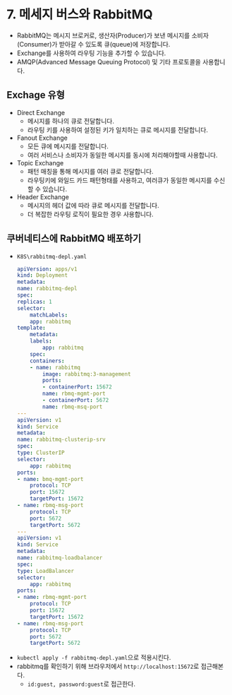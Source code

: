 # 7. 메세지 버스와 RabbitMQ
- RabbitMQ는 메시지 브로커로, 생산자(Producer)가 보낸 메시지를 소비자(Consumer)가 받아갈 수 있도록 큐(queue)에 저장합니다.
- Exchange를 사용하여 라우팅 기능을 추가할 수 있습니다.
- AMQP(Advanced Message Queuing Protocol) 및 기타 프로토콜을 사용합니다.
## Exchage 유형
- Direct Exchange
  - 메시지를 하나의 큐로 전달합니다.
  - 라우팅 키를 사용하여 설정된 키가 일치하는 큐로 메시지를 전달합니다.
- Fanout Exchange
  - 모든 큐에 메시지를 전달합니다.
  - 여러 서비스나 소비자가 동일한 메시지를 동시에 처리해야할때 사용합니다.
- Topic Exchange
  - 패턴 매칭을 통해 메시지를 여러 큐로 전달합니다.
  - 라우팅키에 와일드 카드 패턴형태를 사용하고, 여러큐가 동일한 메시지를 수신할 수 있습니다.
- Header Exchange
  - 메시지의 헤더 값에 따라 큐로 메시지를 전달합니다.
  - 더 복잡한 라우팅 로직이 필요한 경우 사용합니다.
## 쿠버네티스에 RabbitMQ 배포하기
- `K8S\rabbitmq-depl.yaml`
    ```yaml
    apiVersion: apps/v1
    kind: Deployment
    metadata:
    name: rabbitmq-depl
    spec:
    replicas: 1
    selector:
        matchLabels:
        app: rabbitmq
    template:
        metadata:
        labels:
            app: rabbitmq
        spec:
        containers:
        - name: rabbitmq
            image: rabbitmq:3-management
            ports:
            - containerPort: 15672
            name: rbmq-mgmt-port
            - containerPort: 5672
            name: rbmq-msq-port
    ---
    apiVersion: v1
    kind: Service
    metadata:
    name: rabbitmq-clusterip-srv
    spec:
    type: ClusterIP
    selector:
        app: rabbitmq
    ports:
    - name: bmq-mgmt-port
        protocol: TCP
        port: 15672
        targetPort: 15672
    - name: rbmq-msg-port
        protocol: TCP
        port: 5672
        targetPort: 5672
    ---
    apiVersion: v1
    kind: Service
    metadata:
    name: rabbitmq-loadbalancer
    spec:
    type: LoadBalancer
    selector:
        app: rabbitmq
    ports:
    - name: rbmq-mgmt-port
        protocol: TCP
        port: 15672
        targetPort: 15672
    - name: rbmq-msg-port
        protocol: TCP
        port: 5672
        targetPort: 5672
    ```
- `kubectl apply -f rabbitmq-depl.yaml`으로 적용시킨다.
- rabbitmq를 확인하기 위해 브라우저에서 `http://localhost:15672`로 접근해본다.
  - `id:guest, password:guest`로 접근한다.